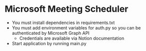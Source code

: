 # Microsoft Meeting Scheduler

- You must install dependencies in requirements.txt
- You must add environment variables for auth.py so you can be authenticated by Microsoft Graph API
    - Credentials are available via Notion documentation
- Start application by running main.py